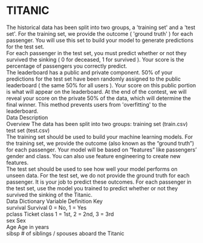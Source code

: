 # TITANIC
The historical data has been split into two groups, a 'training set' and a 'test set'. For the training set, we provide the outcome ( 'ground truth' ) for each passenger. You will use this set to build your model to generate predictions for the test set.  
For each passenger in the test set, you must predict whether or not they survived the sinking ( 0 for deceased, 1 for survived ). Your score is the percentage of passengers you correctly predict.  
The leaderboard has a public and private component. 50% of your predictions for the test set have been randomly assigned to the public leaderboard ( the same 50% for all users ). Your score on this public portion is what will appear on the leaderboard. At the end of the contest, we will reveal your score on the private 50% of the data, which will determine the final winner. This method prevents users from 'overfitting' to the leaderboard.  
Data Description  
Overview The data has been split into two groups: training set (train.csv) test set (test.csv)  
The training set should be used to build your machine learning models. For the training set, we provide the outcome (also known as the “ground truth”) for each passenger. Your model will be based on “features” like passengers’ gender and class. You can also use feature engineering to create new features.  
The test set should be used to see how well your model performs on unseen data. For the test set, we do not provide the ground truth for each passenger. It is your job to predict these outcomes. For each passenger in the test set, use the model you trained to predict whether or not they survived the sinking of the Titanic.  
Data Dictionary Variable Definition Key  
survival Survival 0 = No, 1 = Yes  
pclass Ticket class 1 = 1st, 2 = 2nd, 3 = 3rd  
sex Sex  
Age Age in years  
sibsp # of siblings / spouses aboard the Titanic 
